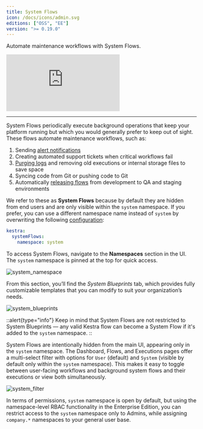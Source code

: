 ```yaml
---
title: System Flows
icon: /docs/icons/admin.svg
editions: ["OSS", "EE"]
version: ">= 0.19.0"
---
```


Automate maintenance workflows with System Flows.

<div class="video-container">
  <iframe src="https://www.youtube.com/embed/o05hcKNI_7I?si=sRuuMei3YJb4f7nC" title="YouTube video player" frameborder="0" allow="accelerometer; autoplay; clipboard-write; encrypted-media; gyroscope; picture-in-picture; web-share" referrerpolicy="strict-origin-when-cross-origin" allowfullscreen></iframe>
</div>

---

System Flows periodically execute background operations that keep your platform running but which you would generally prefer to keep out of sight. These flows automate maintenance workflows, such as:

1. Sending [alert notifications](https://kestra.io/blueprints/failure-alert-slack)
2. Creating automated support tickets when critical workflows fail
3. [Purging logs](https://kestra.io/blueprints/purge) and removing old executions or internal storage files to save space
4. Syncing code from Git or pushing code to Git
5. Automatically [releasing flows](https://kestra.io/blueprints/copy-flows-to-new-tenant) from development to QA and staging environments

We refer to these as **System Flows** because by default they are hidden from end users and are only visible within the `system` namespace. If you prefer, you can use a different namespace name instead of `system` by overwriting the following [configuration](https://kestra.io/docs/configuration-guide/system-flows):

```yaml
kestra:
  systemFlows:
    namespace: system
```

To access System Flows, navigate to the **Namespaces** section in the UI. The `system` namespace is pinned at the top for quick access.

![system_namespace](/docs/concepts/system-flows/system_namespace.png)

From this section, you’ll find the _System Blueprints_ tab, which provides fully customizable templates that you can modify to suit your organization’s needs.

![system_blueprints](/docs/concepts/system-flows/system_blueprints.png)

::alert{type="info"}
Keep in mind that System Flows are not restricted to System Blueprints — any valid Kestra flow can become a System Flow if it's added to the `system` namespace.
::

System Flows are intentionally hidden from the main UI, appearing only in the `system` namespace. The Dashboard, Flows, and Executions pages offer a multi-select filter with options for `User` (default) and `System` (visible by default only within the `system` namespace). This makes it easy to toggle between user-facing workflows and background system flows and their executions or view both simultaneously.

![system_filter](/docs/concepts/system-flows/system_filter.png)

In terms of permissions, `system` namespace is open by default, but using the namespace-level RBAC functionality in the Enterprise Edition, you can restrict access to the `system` namespace only to Admins, while assigning `company.*` namespaces to your general user base.

